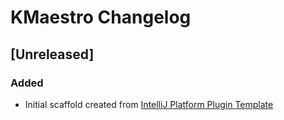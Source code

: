 <!-- Keep a Changelog guide -> https://keepachangelog.com -->

# KMaestro Changelog

## [Unreleased]
### Added
- Initial scaffold created from [IntelliJ Platform Plugin Template](https://github.com/JetBrains/intellij-platform-plugin-template)
